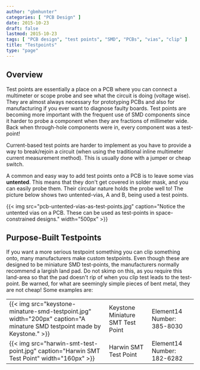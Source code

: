 ```yaml
---
author: "gbmhunter"
categories: [ "PCB Design" ]
date: 2015-10-23
draft: false
lastmod: 2015-10-23
tags: [ "PCB design", "test points", "SMD", "PCBs", "vias", "clip" ]
title: "Testpoints"
type: "page"
---
```


## Overview

Test points are essentially a place on a PCB where you can connect a multimeter or scope probe and see what the circuit is doing (voltage wise). They are almost always necessary for prototyping PCBs and also for manufacturing if you ever want to diagnose faulty boards. Test points are becoming more important with the frequent use of SMD components since it harder to probe a component when they are fractions of  millimeter wide. Back when through-hole components were in, every component was a test-point!

Current-based test points are harder to implement as you have to provide a way to break/rejoin a circuit (when using the traditional inline multimeter current measurement method). This is usually done with a jumper or cheap switch.

A common and easy way to add test points onto a PCB is to leave some vias **untented**. This means that they don't get covered in solder mask, and you can easily probe them. Their circular nature holds the probe well to! The picture below shows two untented-vias, A and B, being used a test points.

{{< img src="pcb-untented-vias-as-test-points.jpg" caption="Notice the untented vias on a PCB. These can be used as test-points in space-constrained designs."  width="500px" >}}

## Purpose-Built Testpoints

If you want a more serious testpoint something you can clip something onto, many manufacturers make custom testpoints. Even though these are designed to be miniature SMD test-points, the manufacturers normally recommend a largish land pad. Do not skimp on this, as you require this land-area so that the pad doesn't rip of when you clip test leads to the test-point. Be warned, for what are seemingly simple pieces of bent metal, they are not cheap! Some examples are:

<table>
  <tbody>
    <tr>
      <td>{{< img src="keystone-minature-smd-testpoint.jpg" width="200px" caption="A minature SMD testpoint made by Keystone."  >}}</td>
      <td>Keystone Miniature SMT Test Point</td>
      <td>Element14 Number: 385-8030</td>
    </tr>
    <tr>
      <td>{{< img src="harwin-smt-test-point.jpg" caption="Harwin SMT Test Point"  width="160px" >}}</td>
      <td>Harwin SMT Test Point</td>
      <td>Element14 Number: 182-6282</td>
    </tr>
  </tbody>
</table>
